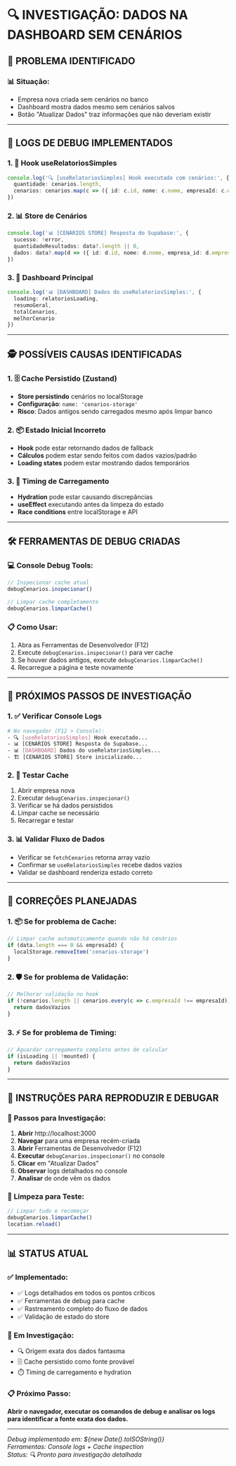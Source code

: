 # 🔍 INVESTIGAÇÃO: DADOS NA DASHBOARD SEM CENÁRIOS

## 🚨 **PROBLEMA IDENTIFICADO**

### **📊 Situação:**
- Empresa nova criada sem cenários no banco
- Dashboard mostra dados mesmo sem cenários salvos
- Botão "Atualizar Dados" traz informações que não deveriam existir

---

## 🔧 **LOGS DE DEBUG IMPLEMENTADOS**

### **1. 📝 Hook useRelatoriosSimples**
```typescript
console.log('🔍 [useRelatoriosSimples] Hook executado com cenários:', {
  quantidade: cenarios.length,
  cenarios: cenarios.map(c => ({ id: c.id, nome: c.nome, empresaId: c.empresaId }))
})
```

### **2. 📊 Store de Cenários**
```typescript
console.log('📊 [CENÁRIOS STORE] Resposta do Supabase:', {
  sucesso: !error,
  quantidadeResultados: data?.length || 0,
  dados: data?.map(d => ({ id: d.id, nome: d.nome, empresa_id: d.empresa_id }))
})
```

### **3. 🎯 Dashboard Principal**
```typescript
console.log('📊 [DASHBOARD] Dados do useRelatoriosSimples:', {
  loading: relatoriosLoading,
  resumoGeral,
  totalCenarios,
  melhorCenario
})
```

---

## 🕵️ **POSSÍVEIS CAUSAS IDENTIFICADAS**

### **1. 🗄️ Cache Persistido (Zustand)**
- **Store persistindo** cenários no localStorage
- **Configuração**: `name: 'cenarios-storage'`
- **Risco**: Dados antigos sendo carregados mesmo após limpar banco

### **2. 📦 Estado Inicial Incorreto**
- **Hook** pode estar retornando dados de fallback
- **Cálculos** podem estar sendo feitos com dados vazios/padrão
- **Loading states** podem estar mostrando dados temporários

### **3. 🔄 Timing de Carregamento**
- **Hydration** pode estar causando discrepâncias
- **useEffect** executando antes da limpeza do estado
- **Race conditions** entre localStorage e API

---

## 🛠️ **FERRAMENTAS DE DEBUG CRIADAS**

### **💻 Console Debug Tools:**
```javascript
// Inspecionar cache atual
debugCenarios.inspecionar()

// Limpar cache completamente
debugCenarios.limparCache()
```

### **📋 Como Usar:**
1. Abra as Ferramentas de Desenvolvedor (F12)
2. Execute `debugCenarios.inspecionar()` para ver cache
3. Se houver dados antigos, execute `debugCenarios.limparCache()`
4. Recarregue a página e teste novamente

---

## 🎯 **PRÓXIMOS PASSOS DE INVESTIGAÇÃO**

### **1. ✅ Verificar Console Logs**
```bash
# No navegador (F12 > Console):
- 🔍 [useRelatoriosSimples] Hook executado...
- 📊 [CENÁRIOS STORE] Resposta do Supabase...
- 📊 [DASHBOARD] Dados do useRelatoriosSimples...
- 🏗️ [CENÁRIOS STORE] Store inicializado...
```

### **2. 🧹 Testar Cache**
1. Abrir empresa nova
2. Executar `debugCenarios.inspecionar()`
3. Verificar se há dados persistidos
4. Limpar cache se necessário
5. Recarregar e testar

### **3. 📊 Validar Fluxo de Dados**
- Verificar se `fetchCenarios` retorna array vazio
- Confirmar se `useRelatoriosSimples` recebe dados vazios
- Validar se dashboard renderiza estado correto

---

## 🔧 **CORREÇÕES PLANEJADAS**

### **1. 📦 Se for problema de Cache:**
```typescript
// Limpar cache automaticamente quando não há cenários
if (data.length === 0 && empresaId) {
  localStorage.removeItem('cenarios-storage')
}
```

### **2. 🛡️ Se for problema de Validação:**
```typescript
// Melhorar validação no hook
if (!cenarios.length || cenarios.every(c => c.empresaId !== empresaId)) {
  return dadosVazios
}
```

### **3. ⚡ Se for problema de Timing:**
```typescript
// Aguardar carregamento completo antes de calcular
if (isLoading || !mounted) {
  return dadosVazios
}
```

---

## 📱 **INSTRUÇÕES PARA REPRODUZIR E DEBUGAR**

### **🔄 Passos para Investigação:**
1. **Abrir** http://localhost:3000
2. **Navegar** para uma empresa recém-criada
3. **Abrir** Ferramentas de Desenvolvedor (F12)
4. **Executar** `debugCenarios.inspecionar()` no console
5. **Clicar** em "Atualizar Dados"
6. **Observar** logs detalhados no console
7. **Analisar** de onde vêm os dados

### **🧹 Limpeza para Teste:**
```javascript
// Limpar tudo e recomeçar
debugCenarios.limparCache()
location.reload()
```

---

## 📊 **STATUS ATUAL**

### **✅ Implementado:**
- ✅ Logs detalhados em todos os pontos críticos
- ✅ Ferramentas de debug para cache
- ✅ Rastreamento completo do fluxo de dados
- ✅ Validação de estado do store

### **🔄 Em Investigação:**
- 🔍 Origem exata dos dados fantasma
- 🗄️ Cache persistido como fonte provável
- ⏱️ Timing de carregamento e hydration

### **📋 Próximo Passo:**
**Abrir o navegador, executar os comandos de debug e analisar os logs para identificar a fonte exata dos dados.**

---

*Debug implementado em: ${new Date().toISOString()}*  
*Ferramentas: Console logs + Cache inspection*  
*Status: 🔍 Pronto para investigação detalhada*